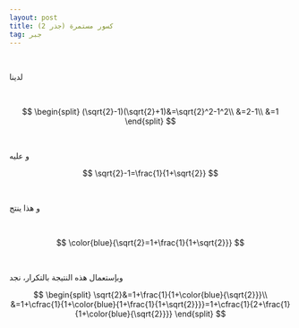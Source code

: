 ```yaml
---
layout: post
title: كسور مستمرة (جذر 2)
tag: جبر
---
```



<br>

لدينا

<br>

$$
\begin{split}
(\sqrt{2}-1)(\sqrt{2}+1)&=\sqrt{2}^2-1^2\\
&=2-1\\
&=1
\end{split}
$$

<br>

 و عليه
<br>

$$
\sqrt{2}-1=\frac{1}{1+\sqrt{2}}
$$

<br>

و هذا ينتج

<br>

$$
\color{blue}{\sqrt{2}=1+\frac{1}{1+\sqrt{2}}}
$$

<br>

وبإستعمال هذه النتيجة بالتكرار، نجد

$$
\begin{split}
\sqrt{2}&=1+\frac{1}{1+\color{blue}{\sqrt{2}}}\\
&=1+\cfrac{1}{1+\color{blue}{1+\frac{1}{1+\sqrt{2}}}}=1+\cfrac{1}{2+\frac{1}{1+\color{blue}{\sqrt{2}}}}
\end{split}
$$





